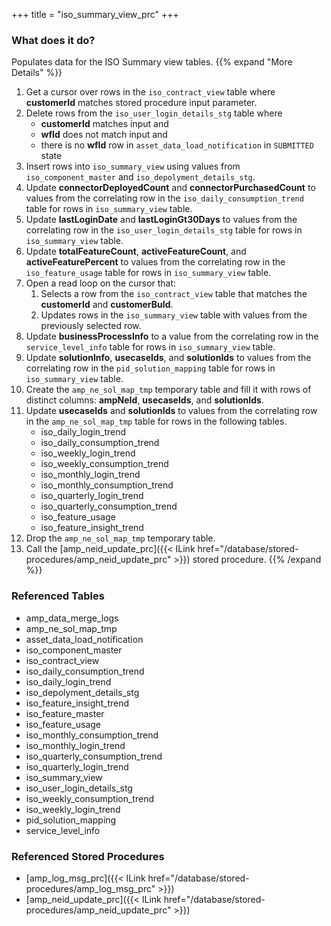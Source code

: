 +++
title = "iso_summary_view_prc"
+++

### What does it do?
Populates data for the ISO Summary view tables.
{{% expand "More Details" %}}
1. Get a cursor over rows in the `iso_contract_view` table where **customerId** matches stored procedure input parameter.
2. Delete rows from the `iso_user_login_details_stg` table where
   - **customerId** matches input and
   - **wfId** does not match input and 
   - there is no **wfId** row in `asset_data_load_notification` in `SUBMITTED` state
3. Insert rows into `iso_summary_view` using values from `iso_component_master` and `iso_depolyment_details_stg`.
4. Update **connectorDeployedCount** and **connectorPurchasedCount** to values from the correlating row in the `iso_daily_consumption_trend` table for rows in `iso_summary_view` table.
5. Update **lastLoginDate** and **lastLoginGt30Days** to values from the correlating row in the `iso_user_login_details_stg` table for rows in `iso_summary_view` table.
6. Update **totalFeatureCount**, **activeFeatureCount**, and **activeFeaturePercent** to values from the correlating row in the `iso_feature_usage` table for rows in `iso_summary_view` table.
7. Open a read loop on the cursor that:
   1. Selects a row from the `iso_contract_view` table that matches the **customerId** and **customerBuId**.
   2. Updates rows in the `iso_summary_view` table with values from the previously selected row.
8. Update **businessProcessInfo** to a value from the correlating row in the `service_level_info` table for rows in `iso_summary_view` table.
9. Update **solutionInfo**, **usecaseIds**, and **solutionIds** to values from the correlating row in the `pid_solution_mapping` table for rows in `iso_summary_view` table.
10. Create the `amp_ne_sol_map_tmp` temporary table and fill it with rows of distinct columns: **ampNeId**, **usecaseIds**, and **solutionIds**.
11. Update **usecaseIds** and **solutionIds** to values from the correlating row in the `amp_ne_sol_map_tmp` table for rows in the following tables.
    - iso_daily_login_trend
    - iso_daily_consumption_trend
    - iso_weekly_login_trend
    - iso_weekly_consumption_trend
    - iso_monthly_login_trend
    - iso_monthly_consumption_trend
    - iso_quarterly_login_trend
    - iso_quarterly_consumption_trend
    - iso_feature_usage
    - iso_feature_insight_trend
12. Drop the `amp_ne_sol_map_tmp` temporary table.
13. Call the [amp_neid_update_prc]({{< ILink href="/database/stored-procedures/amp_neid_update_prc" >}}) stored procedure.
{{% /expand %}}

### Referenced Tables
- amp_data_merge_logs
- amp_ne_sol_map_tmp
- asset_data_load_notification
- iso_component_master
- iso_contract_view
- iso_daily_consumption_trend
- iso_daily_login_trend
- iso_depolyment_details_stg
- iso_feature_insight_trend
- iso_feature_master
- iso_feature_usage
- iso_monthly_consumption_trend
- iso_monthly_login_trend
- iso_quarterly_consumption_trend
- iso_quarterly_login_trend
- iso_summary_view 
- iso_user_login_details_stg
- iso_weekly_consumption_trend
- iso_weekly_login_trend
- pid_solution_mapping
- service_level_info

### Referenced Stored Procedures
- [amp_log_msg_prc]({{< ILink href="/database/stored-procedures/amp_log_msg_prc" >}})
- [amp_neid_update_prc]({{< ILink href="/database/stored-procedures/amp_neid_update_prc" >}})
